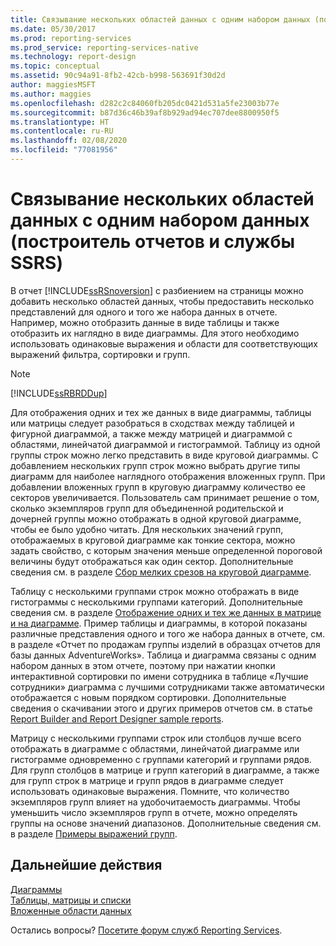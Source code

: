 ```yaml
---
title: Связывание нескольких областей данных с одним набором данных (построитель отчетов) | Документация Майкрософт
ms.date: 05/30/2017
ms.prod: reporting-services
ms.prod_service: reporting-services-native
ms.technology: report-design
ms.topic: conceptual
ms.assetid: 90c94a91-8fb2-42cb-b998-563691f30d2d
author: maggiesMSFT
ms.author: maggies
ms.openlocfilehash: d282c2c84060fb205dc0421d531a5fe23003b77e
ms.sourcegitcommit: b87d36c46b39af8b929ad94ec707dee8800950f5
ms.translationtype: HT
ms.contentlocale: ru-RU
ms.lasthandoff: 02/08/2020
ms.locfileid: "77081956"
---
```

# <a name="linking-multiple-data-regions-to-the-same-dataset-report-builder-and-ssrs"></a>Связывание нескольких областей данных с одним набором данных (построитель отчетов и службы SSRS)

В отчет [!INCLUDE[ssRSnoversion](../../includes/ssrsnoversion-md.md)] с разбиением на страницы можно добавить несколько областей данных, чтобы предоставить несколько представлений для одного и того же набора данных в отчете. Например, можно отобразить данные в виде таблицы и также отобразить их наглядно в виде диаграммы. Для этого необходимо использовать одинаковые выражения и области для соответствующих выражений фильтра, сортировки и групп.  
  
> [!NOTE]  
>  [!INCLUDE[ssRBRDDup](../../includes/ssrbrddup-md.md)]  
  
 Для отображения одних и тех же данных в виде диаграммы, таблицы или матрицы следует разобраться в сходствах между таблицей и фигурной диаграммой, а также между матрицей и диаграммой с областями, линейчатой диаграммой и гистограммой. Таблицу из одной группы строк можно легко представить в виде круговой диаграммы. С добавлением нескольких групп строк можно выбрать другие типы диаграмм для наиболее наглядного отображения вложенных групп. При добавлении вложенных групп в круговую диаграмму количество ее секторов увеличивается. Пользователь сам принимает решение о том, сколько экземпляров групп для объединенной родительской и дочерней группы можно отображать в одной круговой диаграмме, чтобы ее было удобно читать. Для нескольких значений групп, отображаемых в круговой диаграмме как тонкие сектора, можно задать свойство, с которым значения меньше определенной пороговой величины будут отображаться как один сектор. Дополнительные сведения см. в разделе [Сбор мелких срезов на круговой диаграмме](../../reporting-services/report-design/collect-small-slices-on-a-pie-chart-report-builder-and-ssrs.md).  
  
 Таблицу с несколькими группами строк можно отображать в виде гистограммы с несколькими группами категорий. Дополнительные сведения см. в разделе [Отображение одних и тех же данных в матрице и на диаграмме](../../reporting-services/report-design/display-the-same-data-on-a-matrix-and-a-chart-report-builder.md). Пример таблицы и диаграммы, в которой показаны различные представления одного и того же набора данных в отчете, см. в разделе «Отчет по продажам группы изделий в образцах отчетов для базы данных AdventureWorks». Таблица и диаграмма связаны с одним набором данных в этом отчете, поэтому при нажатии кнопки интерактивной сортировки по имени сотрудника в таблице «Лучшие сотрудники» диаграмма с лучшими сотрудниками также автоматически отображается с новым порядком сортировки. Дополнительные сведения о скачивании этого и других примеров отчетов см. в статье [Report Builder and Report Designer sample reports](https://go.microsoft.com/fwlink/?LinkId=198283).  
  
 Матрицу с несколькими группами строк или столбцов лучше всего отображать в диаграмме с областями, линейчатой диаграмме или гистограмме одновременно с группами категорий и группами рядов. Для групп столбцов в матрице и групп категорий в диаграмме, а также для групп строк в матрице и групп рядов в диаграмме следует использовать одинаковые выражения. Помните, что количество экземпляров групп влияет на удобочитаемость диаграммы. Чтобы уменьшить число экземпляров групп в отчете, можно определять группы на основе значений диапазонов. Дополнительные сведения см. в разделе [Примеры выражений групп](../../reporting-services/report-design/group-expression-examples-report-builder-and-ssrs.md).  
  
## <a name="next-steps"></a>Дальнейшие действия

[Диаграммы](../../reporting-services/report-design/charts-report-builder-and-ssrs.md)   
[Таблицы, матрицы и списки](../../reporting-services/report-design/tables-matrices-and-lists-report-builder-and-ssrs.md)   
[Вложенные области данных](../../reporting-services/report-design/nested-data-regions-report-builder-and-ssrs.md)  

Остались вопросы? [Посетите форум служб Reporting Services](https://go.microsoft.com/fwlink/?LinkId=620231).
